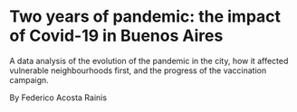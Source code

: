 # Two years of pandemic: the impact of Covid-19 in Buenos Aires

A data analysis of the evolution of the pandemic in the city, how it affected vulnerable neighbourhoods first, and the progress of the vaccination campaign.

By Federico Acosta Rainis
